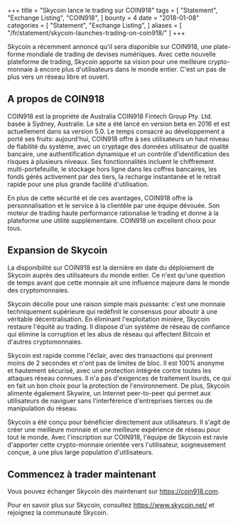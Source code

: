 +++
title = "Skycoin lance le trading sur COIN918"
tags = [
    "Statement",
    "Exchange Listing",
    "COIN918",
]
bounty = 4
date = "2018-01-08"
categories = [
    "Statement",
    "Exchange Listing",
]
aliases = [
	"/fr/statement/skycoin-launches-trading-on-coin918/"
]
+++

Skycoin a récemment annoncé qu'il sera disponible sur COIN918, une plate-forme mondiale de trading de devises numériques. Avec cette nouvelle plateforme de trading, Skycoin apporte sa vision pour une meilleure crypto-monnaie à encore plus d'utilisateurs dans le monde entier. C'est un pas de plus vers un réseau libre et ouvert.

## A propos de COIN918

COIN918 est la propriété de Australia COIN918 Fintech Group Pty. Ltd. basée à Sydney, Australie. Le site a été lancé en version beta en 2016 et est actuellement dans sa version 5.0.  Le temps consacré au développement a porté ses fruits: aujourd'hui, COIN918 offre à ses utilisateurs un haut niveau de fiabilité du système, avec un cryptage des données utilisateur de qualité bancaire, une authentification dynamique et un contrôle d'identification des risques à plusieurs niveaux. Ses fonctionnalités incluent le chiffrement multi-portefeuille, le stockage hors ligne dans les coffres bancaires, les fonds gérés activement par des tiers, la recharge instantanée et le retrait rapide pour une plus grande facilité d'utilisation.

En plus de cette sécurité et de ces avantages, COIN918 offre la personnalisation et le service à la clientèle par une équipe dévouée. Son moteur de trading haute performance rationalise le trading et donne à la plateforme une utilité supplémentaire. COIN918 un excellent choix pour tous.

## Expansion de Skycoin

La disponibilité sur COIN918 est la dernière en date du déploiement de Skycoin auprès des utilisateurs du monde entier. Ce n'est qu'une question de temps avant que cette monnaie ait une influence majeure dans le monde des cryptomonnaies.

Skycoin décolle pour une raison simple mais puissante: c'est une monnaie techniquement supérieure qui redéfinit le consensus pour aboutir à une véritable décentralisation. En éliminant l'exploitation minière, Skycoin restaure l'équité au trading. Il dispose d'un système de réseau de confiance qui élimine la corruption et les abus de réseau qui affectent Bitcoin et d'autres cryptomonnaies.

Skycoin est rapide comme l'éclair, avec des transactions qui prennent moins de 2 secondes et n'ont pas de limites de bloc. Il est 100% anonyme et hautement sécurisé, avec une protection intégrée contre toutes les attaques réseau connues. Il n'a pas d'exigences de traitement lourds, ce qui en fait un bon choix pour la protection de l'environnement. De plus, Skycoin alimente également Skywire, un Internet peer-to-peer qui permet aux utilisateurs de naviguer sans l'interférence d'entreprises tierces ou de manipulation du réseau.

Skycoin a été conçu pour bénéficier directement aux utilisateurs. Il s'agit de créer une meilleure monnaie et une meilleure expérience de réseau pour tout le monde. Avec l'inscription sur COIN918, l'équipe de Skycoin est ravie d'apporter cette crypto-monnaie orientée vers l'utilisateur, soigneusement conçue, à une plus large population d'utilisateurs.

## Commencez à trader maintenant

Vous pouvez échanger Skycoin dès maintenant sur https://coin918.com.

Pour en savoir plus sur Skycoin, consultez https://www.skycoin.net/ et rejoignez la communauté Skycoin.


